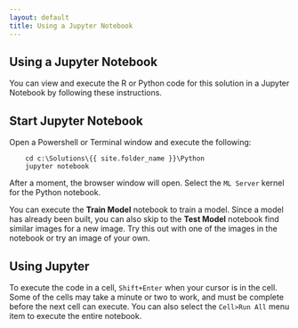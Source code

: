 ```yaml
---
layout: default
title: Using a Jupyter Notebook
---
```

## Using a Jupyter Notebook

You can view and execute the R or Python code for this solution in a Jupyter Notebook by following these instructions. 

## Start Jupyter Notebook

Open a Powershell or Terminal window and execute the following:

```
    cd c:\Solutions\{{ site.folder_name }}\Python
    jupyter notebook
```

After a moment, the browser window will open.  Select the `ML Server` kernel for the Python notebook.

You can execute the **Train Model** notebook to train a model. Since a model has already been built, you can also skip to the **Test Model** notebook find similar images for a new image. Try this out with one of the images in the notebook or try an image of your own.


## Using Jupyter

To execute the code in a cell, `Shift+Enter` when your cursor is in the cell.  Some of the cells may take a minute or two to work, and must be complete before the next cell can execute.  You can also select the `Cell>Run All` menu item to execute the entire notebook.
